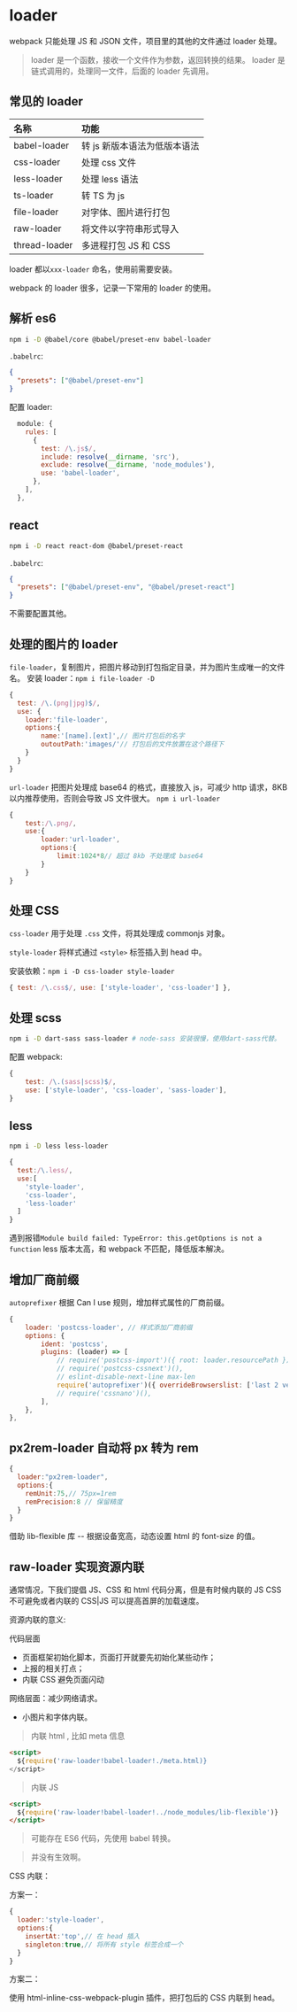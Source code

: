 # loader

webpack 只能处理 JS 和 JSON 文件，项目里的其他的文件通过 loader 处理。

> loader 是一个函数，接收一个文件作为参数，返回转换的结果。
> loader 是链式调用的，处理同一文件，后面的 loader 先调用。

## 常见的 loader

| 名称          | 功能                         |
| :------------ | :--------------------------- |
| babel-loader  | 转 js 新版本语法为低版本语法 |
| css-loader    | 处理 css 文件                |
| less-loader   | 处理 less 语法               |
| ts-loader     | 转 TS 为 js                  |
| file-loader   | 对字体、图片进行打包         |
| raw-loader    | 将文件以字符串形式导入       |
| thread-loader | 多进程打包 JS 和 CSS         |

loader 都以`xxx-loader` 命名，使用前需要安装。

webpack 的 loader 很多，记录一下常用的 loader 的使用。

## 解析 es6

```bash
npm i -D @babel/core @babel/preset-env babel-loader
```

`.babelrc`:

```json
{
  "presets": ["@babel/preset-env"]
}
```

配置 loader:

```js
  module: {
    rules: [
      {
        test: /\.js$/,
        include: resolve(__dirname, 'src'),
        exclude: resolve(__dirname, 'node_modules'),
        use: 'babel-loader',
      },
    ],
  },
```

## react

```bash
npm i -D react react-dom @babel/preset-react
```

`.babelrc`:

```json
{
  "presets": ["@babel/preset-env", "@babel/preset-react"]
}
```

不需要配置其他。

## 处理的图片的 loader

`file-loader`，复制图片，把图片移动到打包指定目录，并为图片生成唯一的文件名。
安装 loader：`npm i file-loader -D`

```js
{
  test: /\.(png|jpg)$/,
  use: {
    loader:'file-loader',
    options:{
        name:'[name].[ext]',// 图片打包后的名字
        outoutPath:'images/'// 打包后的文件放置在这个路径下
    }
  }
}
```

`url-loader` 把图片处理成 base64 的格式，直接放入 js，可减少 http 请求，8KB 以内推荐使用，否则会导致 JS 文件很大。
`npm i url-loader`

```js
{
    test:/\.png/,
    use:{
        loader:'url-loader',
        options:{
            limit:1024*8// 超过 8kb 不处理成 base64
        }
    }
}
```

## 处理 CSS

`css-loader` 用于处理 `.css` 文件，将其处理成 commonjs 对象。

`style-loader` 将样式通过 `<style>` 标签插入到 head 中。

安装依赖：`npm i -D css-loader style-loader`

```js
{ test: /\.css$/, use: ['style-loader', 'css-loader'] },
```

<!-- TODO 配置选项，可看文档 -->

## 处理 scss

```bash
npm i -D dart-sass sass-loader # node-sass 安装很慢，使用dart-sass代替。
```

配置 webpack:

```js
{
	test: /\.(sass|scss)$/,
	use: ['style-loader', 'css-loader', 'sass-loader'],
}
```

## less

```bash
npm i -D less less-loader
```

```js
{
  test:/\.less/,
  use:[
    'style-loader',
    'css-loader',
    'less-loader'
  ]
}
```

遇到报错`Module build failed: TypeError: this.getOptions is not a function`
less 版本太高，和 webpack 不匹配，降低版本解决。

## 增加厂商前缀

`autoprefixer` 根据 Can I use 规则，增加样式属性的厂商前缀。

```js
{
	loader: 'postcss-loader', // 样式添加厂商前缀
	options: {
		ident: 'postcss',
		plugins: (loader) => [
			// require('postcss-import')({ root: loader.resourcePath }),
			// require('postcss-cssnext')(),
			// eslint-disable-next-line max-len
			require('autoprefixer')({ overrideBrowserslist: ['last 2 version', '>1%', 'iOS 7'] }),
			// require('cssnano')(),
		],
	},
},
```

## px2rem-loader 自动将 px 转为 rem

```js
{
  loader:"px2rem-loader",
  options:{
    remUnit:75,// 75px=1rem
    remPrecision:8 // 保留精度
  }
}
```

<!-- TODO 报错 -->

借助 lib-flexible 库 -- 根据设备宽高，动态设置 html 的 font-size 的值。

## raw-loader 实现资源内联

通常情况，下我们提倡 JS、CSS 和 html 代码分离，但是有时候内联的 JS CSS 不可避免或者内联的 CSS|JS 可以提高首屏的加载速度。

资源内联的意义:

代码层面

- 页面框架初始化脚本，页面打开就要先初始化某些动作；
- 上报的相关打点；
- 内联 CSS 避免页面闪动

网络层面：减少网络请求。

- 小图片和字体内联。

> 内联 html , 比如 meta 信息

```html
<script>
  ${require('raw-loader!babel-loader!./meta.html)}
</script>
```

> 内联 JS

```html
<script>
  ${require('raw-loader!babel-loader!../node_modules/lib-flexible')}
</script>
```

> 可能存在 ES6 代码，先使用 babel 转换。

> 并没有生效啊。

<!-- TODO 内联语法没有效果 -->

CSS 内联：

方案一：

```js
{
  loader:'style-loader',
  options:{
    insertAt:'top',// 在 head 插入
    singleton:true,// 将所有 style 标签合成一个
  }
}
```

方案二：

使用 html-inline-css-webpack-plugin 插件，把打包后的 CSS 内联到 head。
